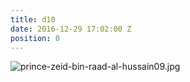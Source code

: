 ```yaml
---
title: d10
date: 2016-12-29 17:02:00 Z
position: 0
---
```


![prince-zeid-bin-raad-al-hussain09.jpg](/uploads/prince-zeid-bin-raad-al-hussain09.jpg)